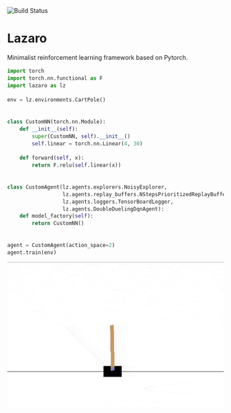 ![Build Status](https://github.com/GabrielMusat/lazaro/actions/workflows/test.yml/badge.svg)

# Lazaro

Minimalist reinforcement learning framework based on Pytorch.

```python
import torch
import torch.nn.functional as F
import lazaro as lz

env = lz.environments.CartPole()


class CustomNN(torch.nn.Module):
    def __init__(self):
        super(CustomNN, self).__init__()
        self.linear = torch.nn.Linear(4, 30)

    def forward(self, x):
        return F.relu(self.linear(x))


class CustomAgent(lz.agents.explorers.NoisyExplorer,
                  lz.agents.replay_buffers.NStepsPrioritizedReplayBuffer,
                  lz.agents.loggers.TensorBoardLogger,
                  lz.agents.DoubleDuelingDqnAgent):
    def model_factory(self):
        return CustomNN()


agent = CustomAgent(action_space=2)
agent.train(env)

```

![](docs/cartpole.gif?style=center)
